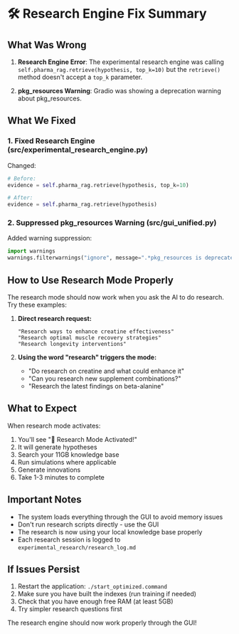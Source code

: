 # 🛠️ Research Engine Fix Summary

## What Was Wrong

1. **Research Engine Error**: The experimental research engine was calling `self.pharma_rag.retrieve(hypothesis, top_k=10)` but the `retrieve()` method doesn't accept a `top_k` parameter.

2. **pkg_resources Warning**: Gradio was showing a deprecation warning about pkg_resources.

## What We Fixed

### 1. Fixed Research Engine (src/experimental_research_engine.py)
Changed:
```python
# Before:
evidence = self.pharma_rag.retrieve(hypothesis, top_k=10)

# After:
evidence = self.pharma_rag.retrieve(hypothesis)
```

### 2. Suppressed pkg_resources Warning (src/gui_unified.py)
Added warning suppression:
```python
import warnings
warnings.filterwarnings("ignore", message=".*pkg_resources is deprecated.*")
```

## How to Use Research Mode Properly

The research mode should now work when you ask the AI to do research. Try these examples:

1. **Direct research request:**
   ```
   "Research ways to enhance creatine effectiveness"
   "Research optimal muscle recovery strategies"
   "Research longevity interventions"
   ```

2. **Using the word "research" triggers the mode:**
   - "Do research on creatine and what could enhance it"
   - "Can you research new supplement combinations?"
   - "Research the latest findings on beta-alanine"

## What to Expect

When research mode activates:
1. You'll see "🔬 Research Mode Activated!"
2. It will generate hypotheses
3. Search your 11GB knowledge base
4. Run simulations where applicable
5. Generate innovations
6. Take 1-3 minutes to complete

## Important Notes

- The system loads everything through the GUI to avoid memory issues
- Don't run research scripts directly - use the GUI
- The research is now using your local knowledge base properly
- Each research session is logged to `experimental_research/research_log.md`

## If Issues Persist

1. Restart the application: `./start_optimized.command`
2. Make sure you have built the indexes (run training if needed)
3. Check that you have enough free RAM (at least 5GB)
4. Try simpler research questions first

The research engine should now work properly through the GUI! 